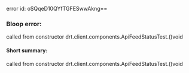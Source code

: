 error id: oSQqeD10QYfTGFESwwAkng==
### Bloop error:

called from constructor drt.client.components.ApiFeedStatusTest.<init>()void
#### Short summary: 

called from constructor drt.client.components.ApiFeedStatusTest.<init>()void